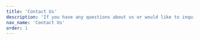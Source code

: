 ```yaml
---
title: 'Contact Us'
description: 'If you have any questions about us or would like to inquire about developing your product, contact us.'
nav_name: 'Contact Us'
order: 1
---
```


<contact-form></contact-form>
